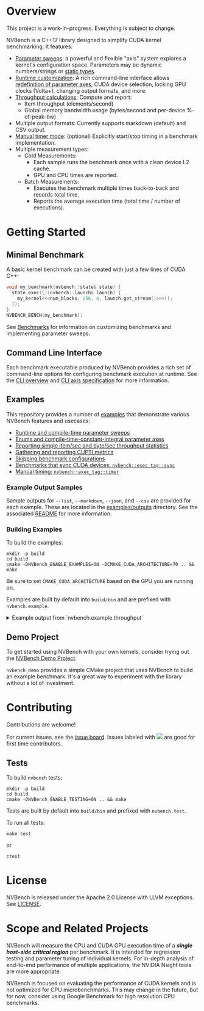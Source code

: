 # Overview

This project is a work-in-progress. Everything is subject to change.

NVBench is a C++17 library designed to simplify CUDA kernel benchmarking. It
features:

* [Parameter sweeps](docs/benchmarks.md#parameter-axes): a powerful and
  flexible "axis" system explores a kernel's configuration space. Parameters may
  be dynamic numbers/strings or [static types](docs/benchmarks.md#type-axes).
* [Runtime customization](docs/cli_help.md): A rich command-line interface
  allows [redefinition of parameter axes](docs/cli_help_axis.md), CUDA device
  selection, locking GPU clocks (Volta+), changing output formats, and more.
* [Throughput calculations](docs/benchmarks.md#throughput-measurements): Compute
  and report:
  * Item throughput (elements/second)
  * Global memory bandwidth usage (bytes/second and per-device %-of-peak-bw)
* Multiple output formats: Currently supports markdown (default) and CSV output.
* [Manual timer mode](docs/benchmarks.md#explicit-timer-mode-nvbenchexec_tagtimer):
  (optional) Explicitly start/stop timing in a benchmark implementation.
* Multiple measurement types:
  * Cold Measurements:
    * Each sample runs the benchmark once with a clean device L2 cache.
    * GPU and CPU times are reported.
  * Batch Measurements:
    * Executes the benchmark multiple times back-to-back and records total time.
    * Reports the average execution time (total time / number of executions).

# Getting Started

## Minimal Benchmark

A basic kernel benchmark can be created with just a few lines of CUDA C++:

```cpp
void my_benchmark(nvbench::state& state) {
  state.exec([](nvbench::launch& launch) { 
    my_kernel<<<num_blocks, 256, 0, launch.get_stream()>>>();
  });
}
NVBENCH_BENCH(my_benchmark);
```

See [Benchmarks](docs/benchmarks.md) for information on customizing benchmarks
and implementing parameter sweeps.

## Command Line Interface

Each benchmark executable produced by NVBench provides a rich set of
command-line options for configuring benchmark execution at runtime. See the
[CLI overview](docs/cli_help.md)
and [CLI axis specification](docs/cli_help_axis.md) for more information.

## Examples

This repository provides a number of [examples](examples/) that demonstrate
various NVBench features and usecases:

- [Runtime and compile-time parameter sweeps](examples/axes.cu)
- [Enums and compile-time-constant-integral parameter axes](examples/enums.cu)
- [Reporting simple item/sec and byte/sec throughput statistics](examples/throughput.cu)
- [Gathering and reporting CUPTI metrics](examples/auto_throughput.cu)
- [Skipping benchmark configurations](examples/skip.cu)
- [Benchmarks that sync CUDA devices: `nvbench::exec_tag::sync`](examples/exec_tag_sync.cu)
- [Manual timing: `nvbench::exec_tag::timer`](examples/exec_tag_timer.cu)

### Example Output Samples

Sample outputs for `--list`, `--markdown`, `--json`, and `--csv` are provided
for each example. These are located in the [examples/outputs](examples/outputs/)
directory. See the associated [README](examples/outputs/README.md) for more
information.

### Building Examples

To build the examples:
```
mkdir -p build
cd build
cmake -DNVBench_ENABLE_EXAMPLES=ON -DCMAKE_CUDA_ARCHITECTURE=70 .. && make
```
Be sure to set `CMAKE_CUDA_ARCHITECTURE` based on the GPU you are running on. 

Examples are built by default into `build/bin` and are prefixed with `nvbench.example`.

<details>
  <summary>Example output from `nvbench.example.throughput`</summary>

```
# Devices

## [0] `Quadro GV100`
* SM Version: 700 (PTX Version: 700)
* Number of SMs: 80
* SM Default Clock Rate: 1627 MHz
* Global Memory: 32163 MiB Free / 32508 MiB Total
* Global Memory Bus Peak: 870 GiB/sec (4096-bit DDR @850MHz)
* Max Shared Memory: 96 KiB/SM, 48 KiB/Block
* L2 Cache Size: 6144 KiB
* Maximum Active Blocks: 32/SM
* Maximum Active Threads: 2048/SM, 1024/Block
* Available Registers: 65536/SM, 65536/Block
* ECC Enabled: No

# Log

Run:  throughput_bench [Device=0]
Warn: Current measurement timed out (15.00s) while over noise threshold (1.26% > 0.50%)
Pass: Cold: 0.262392ms GPU, 0.267860ms CPU, 7.19s total GPU, 27393x
Pass: Batch: 0.261963ms GPU, 7.18s total GPU, 27394x

# Benchmark Results

## throughput_bench

### [0] Quadro GV100

| NumElements |  DataSize  | Samples |  CPU Time  | Noise |  GPU Time  | Noise | Elem/s  | GlobalMem BW  | BWPeak | Batch GPU  | Batch  |
|-------------|------------|---------|------------|-------|------------|-------|---------|---------------|--------|------------|--------|
|    16777216 | 64.000 MiB |  27393x | 267.860 us | 1.25% | 262.392 us | 1.26% | 63.940G | 476.387 GiB/s | 58.77% | 261.963 us | 27394x |
```

</details>


## Demo Project

To get started using NVBench with your own kernels, consider trying out
the [NVBench Demo Project](https://github.com/allisonvacanti/nvbench_demo). 

`nvbench_demo` provides a simple CMake project that uses NVBench to build an
example benchmark. It's a great way to experiment with the library without a lot
of investment.

# Contributing

Contributions are welcome!

For current issues, see the [issue board](https://github.com/NVIDIA/nvbench/issues). Issues labeled with [![](https://img.shields.io/github/labels/NVIDIA/nvbench/good%20first%20issue)](https://github.com/NVIDIA/nvbench/labels/good%20first%20issue) are good for first time contributors. 

## Tests

To build `nvbench` tests:
```
mkdir -p build
cd build
cmake -DNVBench_ENABLE_TESTING=ON .. && make
```

Tests are built by default into `build/bin` and prefixed with `nvbench.test`.

To run all tests:
```
make test
```
or 
```
ctest
```
# License

NVBench is released under the Apache 2.0 License with LLVM exceptions.
See [LICENSE](./LICENSE).

# Scope and Related Projects

NVBench will measure the CPU and CUDA GPU execution time of a ***single
host-side critical region*** per benchmark. It is intended for regression
testing and parameter tuning of individual kernels. For in-depth analysis of
end-to-end performance of multiple applications, the NVIDIA Nsight tools are
more appropriate.

NVBench is focused on evaluating the performance of CUDA kernels and is not
optimized for CPU microbenchmarks. This may change in the future, but for now,
consider using Google Benchmark for high resolution CPU benchmarks.
